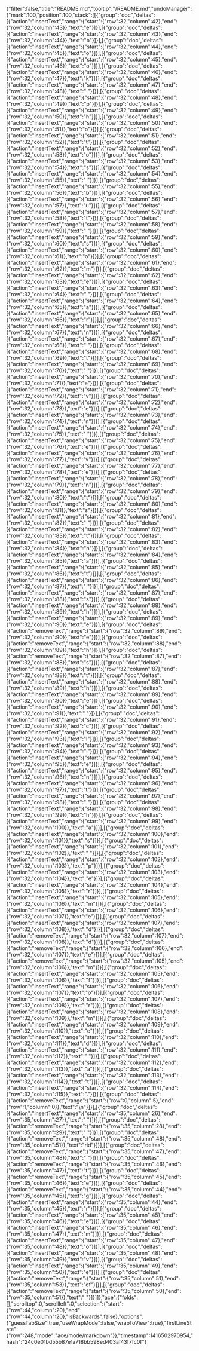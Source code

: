 {"filter":false,"title":"README.md","tooltip":"/README.md","undoManager":{"mark":100,"position":100,"stack":[[{"group":"doc","deltas":[{"action":"insertText","range":{"start":{"row":32,"column":42},"end":{"row":32,"column":43}},"text":"e"}]}],[{"group":"doc","deltas":[{"action":"insertText","range":{"start":{"row":32,"column":43},"end":{"row":32,"column":44}},"text":"b"}]}],[{"group":"doc","deltas":[{"action":"insertText","range":{"start":{"row":32,"column":44},"end":{"row":32,"column":45}},"text":"o"}]}],[{"group":"doc","deltas":[{"action":"insertText","range":{"start":{"row":32,"column":45},"end":{"row":32,"column":46}},"text":"o"}]}],[{"group":"doc","deltas":[{"action":"insertText","range":{"start":{"row":32,"column":46},"end":{"row":32,"column":47}},"text":"k"}]}],[{"group":"doc","deltas":[{"action":"insertText","range":{"start":{"row":32,"column":47},"end":{"row":32,"column":48}},"text":" "}]}],[{"group":"doc","deltas":[{"action":"insertText","range":{"start":{"row":32,"column":48},"end":{"row":32,"column":49}},"text":"p"}]}],[{"group":"doc","deltas":[{"action":"insertText","range":{"start":{"row":32,"column":49},"end":{"row":32,"column":50}},"text":"h"}]}],[{"group":"doc","deltas":[{"action":"insertText","range":{"start":{"row":32,"column":50},"end":{"row":32,"column":51}},"text":"o"}]}],[{"group":"doc","deltas":[{"action":"insertText","range":{"start":{"row":32,"column":51},"end":{"row":32,"column":52}},"text":"t"}]}],[{"group":"doc","deltas":[{"action":"insertText","range":{"start":{"row":32,"column":52},"end":{"row":32,"column":53}},"text":"o"}]}],[{"group":"doc","deltas":[{"action":"insertText","range":{"start":{"row":32,"column":53},"end":{"row":32,"column":54}},"text":"s"}]}],[{"group":"doc","deltas":[{"action":"insertText","range":{"start":{"row":32,"column":54},"end":{"row":32,"column":55}},"text":" "}]}],[{"group":"doc","deltas":[{"action":"insertText","range":{"start":{"row":32,"column":55},"end":{"row":32,"column":56}},"text":"b"}]}],[{"group":"doc","deltas":[{"action":"insertText","range":{"start":{"row":32,"column":56},"end":{"row":32,"column":57}},"text":"u"}]}],[{"group":"doc","deltas":[{"action":"insertText","range":{"start":{"row":32,"column":57},"end":{"row":32,"column":58}},"text":"t"}]}],[{"group":"doc","deltas":[{"action":"insertText","range":{"start":{"row":32,"column":58},"end":{"row":32,"column":59}},"text":" "}]}],[{"group":"doc","deltas":[{"action":"insertText","range":{"start":{"row":32,"column":59},"end":{"row":32,"column":60}},"text":"s"}]}],[{"group":"doc","deltas":[{"action":"insertText","range":{"start":{"row":32,"column":60},"end":{"row":32,"column":61}},"text":"o"}]}],[{"group":"doc","deltas":[{"action":"insertText","range":{"start":{"row":32,"column":61},"end":{"row":32,"column":62}},"text":"m"}]}],[{"group":"doc","deltas":[{"action":"insertText","range":{"start":{"row":32,"column":62},"end":{"row":32,"column":63}},"text":"e"}]}],[{"group":"doc","deltas":[{"action":"insertText","range":{"start":{"row":32,"column":63},"end":{"row":32,"column":64}},"text":" "}]}],[{"group":"doc","deltas":[{"action":"insertText","range":{"start":{"row":32,"column":64},"end":{"row":32,"column":65}},"text":"a"}]}],[{"group":"doc","deltas":[{"action":"insertText","range":{"start":{"row":32,"column":65},"end":{"row":32,"column":66}},"text":"r"}]}],[{"group":"doc","deltas":[{"action":"insertText","range":{"start":{"row":32,"column":66},"end":{"row":32,"column":67}},"text":"n"}]}],[{"group":"doc","deltas":[{"action":"insertText","range":{"start":{"row":32,"column":67},"end":{"row":32,"column":68}},"text":"'"}]}],[{"group":"doc","deltas":[{"action":"insertText","range":{"start":{"row":32,"column":68},"end":{"row":32,"column":69}},"text":"t"}]}],[{"group":"doc","deltas":[{"action":"insertText","range":{"start":{"row":32,"column":69},"end":{"row":32,"column":70}},"text":" "}]}],[{"group":"doc","deltas":[{"action":"insertText","range":{"start":{"row":32,"column":70},"end":{"row":32,"column":71}},"text":"e"}]}],[{"group":"doc","deltas":[{"action":"insertText","range":{"start":{"row":32,"column":71},"end":{"row":32,"column":72}},"text":"v"}]}],[{"group":"doc","deltas":[{"action":"insertText","range":{"start":{"row":32,"column":72},"end":{"row":32,"column":73}},"text":"e"}]}],[{"group":"doc","deltas":[{"action":"insertText","range":{"start":{"row":32,"column":73},"end":{"row":32,"column":74}},"text":"n"}]}],[{"group":"doc","deltas":[{"action":"insertText","range":{"start":{"row":32,"column":74},"end":{"row":32,"column":75}},"text":" "}]}],[{"group":"doc","deltas":[{"action":"insertText","range":{"start":{"row":32,"column":75},"end":{"row":32,"column":76}},"text":"e"}]}],[{"group":"doc","deltas":[{"action":"insertText","range":{"start":{"row":32,"column":76},"end":{"row":32,"column":77}},"text":"v"}]}],[{"group":"doc","deltas":[{"action":"insertText","range":{"start":{"row":32,"column":77},"end":{"row":32,"column":78}},"text":"e"}]}],[{"group":"doc","deltas":[{"action":"insertText","range":{"start":{"row":32,"column":78},"end":{"row":32,"column":79}},"text":"n"}]}],[{"group":"doc","deltas":[{"action":"insertText","range":{"start":{"row":32,"column":79},"end":{"row":32,"column":80}},"text":"t"}]}],[{"group":"doc","deltas":[{"action":"insertText","range":{"start":{"row":32,"column":80},"end":{"row":32,"column":81}},"text":"s"}]}],[{"group":"doc","deltas":[{"action":"insertText","range":{"start":{"row":32,"column":81},"end":{"row":32,"column":82}},"text":" "}]}],[{"group":"doc","deltas":[{"action":"insertText","range":{"start":{"row":32,"column":82},"end":{"row":32,"column":83}},"text":"t"}]}],[{"group":"doc","deltas":[{"action":"insertText","range":{"start":{"row":32,"column":83},"end":{"row":32,"column":84}},"text":"h"}]}],[{"group":"doc","deltas":[{"action":"insertText","range":{"start":{"row":32,"column":84},"end":{"row":32,"column":85}},"text":"a"}]}],[{"group":"doc","deltas":[{"action":"insertText","range":{"start":{"row":32,"column":85},"end":{"row":32,"column":86}},"text":"t"}]}],[{"group":"doc","deltas":[{"action":"insertText","range":{"start":{"row":32,"column":86},"end":{"row":32,"column":87}},"text":" "}]}],[{"group":"doc","deltas":[{"action":"insertText","range":{"start":{"row":32,"column":87},"end":{"row":32,"column":88}},"text":"s"}]}],[{"group":"doc","deltas":[{"action":"insertText","range":{"start":{"row":32,"column":88},"end":{"row":32,"column":89}},"text":"h"}]}],[{"group":"doc","deltas":[{"action":"insertText","range":{"start":{"row":32,"column":89},"end":{"row":32,"column":90}},"text":"e"}]}],[{"group":"doc","deltas":[{"action":"removeText","range":{"start":{"row":32,"column":89},"end":{"row":32,"column":90}},"text":"e"}]}],[{"group":"doc","deltas":[{"action":"removeText","range":{"start":{"row":32,"column":88},"end":{"row":32,"column":89}},"text":"h"}]}],[{"group":"doc","deltas":[{"action":"removeText","range":{"start":{"row":32,"column":87},"end":{"row":32,"column":88}},"text":"s"}]}],[{"group":"doc","deltas":[{"action":"insertText","range":{"start":{"row":32,"column":87},"end":{"row":32,"column":88}},"text":"t"}]}],[{"group":"doc","deltas":[{"action":"insertText","range":{"start":{"row":32,"column":88},"end":{"row":32,"column":89}},"text":"h"}]}],[{"group":"doc","deltas":[{"action":"insertText","range":{"start":{"row":32,"column":89},"end":{"row":32,"column":90}},"text":"e"}]}],[{"group":"doc","deltas":[{"action":"insertText","range":{"start":{"row":32,"column":90},"end":{"row":32,"column":91}},"text":" "}]}],[{"group":"doc","deltas":[{"action":"insertText","range":{"start":{"row":32,"column":91},"end":{"row":32,"column":92}},"text":"c"}]}],[{"group":"doc","deltas":[{"action":"insertText","range":{"start":{"row":32,"column":92},"end":{"row":32,"column":93}},"text":"l"}]}],[{"group":"doc","deltas":[{"action":"insertText","range":{"start":{"row":32,"column":93},"end":{"row":32,"column":94}},"text":"i"}]}],[{"group":"doc","deltas":[{"action":"insertText","range":{"start":{"row":32,"column":94},"end":{"row":32,"column":95}},"text":"e"}]}],[{"group":"doc","deltas":[{"action":"insertText","range":{"start":{"row":32,"column":95},"end":{"row":32,"column":96}},"text":"n"}]}],[{"group":"doc","deltas":[{"action":"insertText","range":{"start":{"row":32,"column":96},"end":{"row":32,"column":97}},"text":"t"}]}],[{"group":"doc","deltas":[{"action":"insertText","range":{"start":{"row":32,"column":97},"end":{"row":32,"column":98}},"text":" "}]}],[{"group":"doc","deltas":[{"action":"insertText","range":{"start":{"row":32,"column":98},"end":{"row":32,"column":99}},"text":"h"}]}],[{"group":"doc","deltas":[{"action":"insertText","range":{"start":{"row":32,"column":99},"end":{"row":32,"column":100}},"text":"a"}]}],[{"group":"doc","deltas":[{"action":"insertText","range":{"start":{"row":32,"column":100},"end":{"row":32,"column":101}},"text":"s"}]}],[{"group":"doc","deltas":[{"action":"insertText","range":{"start":{"row":32,"column":101},"end":{"row":32,"column":102}},"text":" "}]}],[{"group":"doc","deltas":[{"action":"insertText","range":{"start":{"row":32,"column":102},"end":{"row":32,"column":103}},"text":"p"}]}],[{"group":"doc","deltas":[{"action":"insertText","range":{"start":{"row":32,"column":103},"end":{"row":32,"column":104}},"text":"e"}]}],[{"group":"doc","deltas":[{"action":"insertText","range":{"start":{"row":32,"column":104},"end":{"row":32,"column":105}},"text":"r"}]}],[{"group":"doc","deltas":[{"action":"insertText","range":{"start":{"row":32,"column":105},"end":{"row":32,"column":106}},"text":"m"}]}],[{"group":"doc","deltas":[{"action":"insertText","range":{"start":{"row":32,"column":106},"end":{"row":32,"column":107}},"text":"e"}]}],[{"group":"doc","deltas":[{"action":"insertText","range":{"start":{"row":32,"column":107},"end":{"row":32,"column":108}},"text":"d"}]}],[{"group":"doc","deltas":[{"action":"removeText","range":{"start":{"row":32,"column":107},"end":{"row":32,"column":108}},"text":"d"}]}],[{"group":"doc","deltas":[{"action":"removeText","range":{"start":{"row":32,"column":106},"end":{"row":32,"column":107}},"text":"e"}]}],[{"group":"doc","deltas":[{"action":"removeText","range":{"start":{"row":32,"column":105},"end":{"row":32,"column":106}},"text":"m"}]}],[{"group":"doc","deltas":[{"action":"insertText","range":{"start":{"row":32,"column":105},"end":{"row":32,"column":106}},"text":"f"}]}],[{"group":"doc","deltas":[{"action":"insertText","range":{"start":{"row":32,"column":106},"end":{"row":32,"column":107}},"text":"o"}]}],[{"group":"doc","deltas":[{"action":"insertText","range":{"start":{"row":32,"column":107},"end":{"row":32,"column":108}},"text":"r"}]}],[{"group":"doc","deltas":[{"action":"insertText","range":{"start":{"row":32,"column":108},"end":{"row":32,"column":109}},"text":"m"}]}],[{"group":"doc","deltas":[{"action":"insertText","range":{"start":{"row":32,"column":109},"end":{"row":32,"column":110}},"text":"e"}]}],[{"group":"doc","deltas":[{"action":"insertText","range":{"start":{"row":32,"column":110},"end":{"row":32,"column":111}},"text":"d"}]}],[{"group":"doc","deltas":[{"action":"insertText","range":{"start":{"row":32,"column":111},"end":{"row":32,"column":112}},"text":" "}]}],[{"group":"doc","deltas":[{"action":"insertText","range":{"start":{"row":32,"column":112},"end":{"row":32,"column":113}},"text":"a"}]}],[{"group":"doc","deltas":[{"action":"insertText","range":{"start":{"row":32,"column":113},"end":{"row":32,"column":114}},"text":"t"}]}],[{"group":"doc","deltas":[{"action":"insertText","range":{"start":{"row":32,"column":114},"end":{"row":32,"column":115}},"text":"."}]}],[{"group":"doc","deltas":[{"action":"removeText","range":{"start":{"row":0,"column":5},"end":{"row":1,"column":0}},"text":"\n"}]}],[{"group":"doc","deltas":[{"action":"insertText","range":{"start":{"row":35,"column":26},"end":{"row":35,"column":27}},"text":" "}]}],[{"group":"doc","deltas":[{"action":"removeText","range":{"start":{"row":35,"column":28},"end":{"row":35,"column":29}},"text":" "}]}],[{"group":"doc","deltas":[{"action":"removeText","range":{"start":{"row":35,"column":48},"end":{"row":35,"column":51}},"text":"rid"}]}],[{"group":"doc","deltas":[{"action":"removeText","range":{"start":{"row":35,"column":47},"end":{"row":35,"column":48}},"text":" "}]}],[{"group":"doc","deltas":[{"action":"removeText","range":{"start":{"row":35,"column":46},"end":{"row":35,"column":47}},"text":"t"}]}],[{"group":"doc","deltas":[{"action":"removeText","range":{"start":{"row":35,"column":45},"end":{"row":35,"column":46}},"text":"e"}]}],[{"group":"doc","deltas":[{"action":"removeText","range":{"start":{"row":35,"column":44},"end":{"row":35,"column":45}},"text":"g"}]}],[{"group":"doc","deltas":[{"action":"insertText","range":{"start":{"row":35,"column":44},"end":{"row":35,"column":45}},"text":"r"}]}],[{"group":"doc","deltas":[{"action":"insertText","range":{"start":{"row":35,"column":45},"end":{"row":35,"column":46}},"text":"e"}]}],[{"group":"doc","deltas":[{"action":"insertText","range":{"start":{"row":35,"column":46},"end":{"row":35,"column":47}},"text":"m"}]}],[{"group":"doc","deltas":[{"action":"insertText","range":{"start":{"row":35,"column":47},"end":{"row":35,"column":48}},"text":"o"}]}],[{"group":"doc","deltas":[{"action":"insertText","range":{"start":{"row":35,"column":48},"end":{"row":35,"column":49}},"text":"v"}]}],[{"group":"doc","deltas":[{"action":"insertText","range":{"start":{"row":35,"column":49},"end":{"row":35,"column":50}},"text":"e"}]}],[{"group":"doc","deltas":[{"action":"removeText","range":{"start":{"row":35,"column":51},"end":{"row":35,"column":53}},"text":"of"}]}],[{"group":"doc","deltas":[{"action":"removeText","range":{"start":{"row":35,"column":50},"end":{"row":35,"column":51}},"text":" "}]}]]},"ace":{"folds":[],"scrolltop":0,"scrollleft":0,"selection":{"start":{"row":44,"column":20},"end":{"row":44,"column":20},"isBackwards":false},"options":{"guessTabSize":true,"useWrapMode":false,"wrapToView":true},"firstLineState":{"row":248,"mode":"ace/mode/markdown"}},"timestamp":1416502970954,"hash":"24c0e01bd55b87e1a718bb598ed403af43f7fc0f"}
